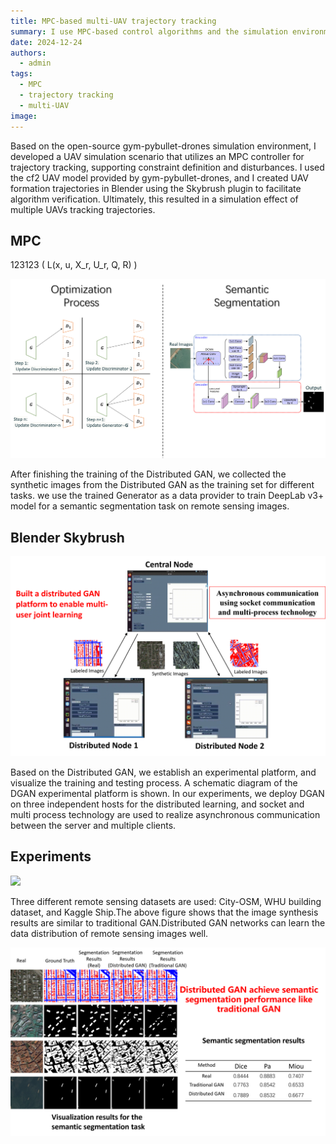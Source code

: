 ```yaml
---
title: MPC-based multi-UAV trajectory tracking
summary: I use MPC-based control algorithms and the simulation environment of gym-pybullet-drones to implement trajectory tracking for multi-UAV simulations!
date: 2024-12-24
authors:
  - admin
tags:
  - MPC
  - trajectory tracking
  - multi-UAV
image:
---
```


Based on the open-source gym-pybullet-drones simulation environment, I developed a UAV simulation scenario that utilizes an MPC controller for trajectory tracking, supporting constraint definition and disturbances. I used the cf2 UAV model provided by gym-pybullet-drones, and I created UAV formation trajectories in Blender using the Skybrush plugin to facilitate algorithm verification. Ultimately, this resulted in a simulation effect of multiple UAVs tracking trajectories. 

## MPC
123123
\( L(x, u, X_r, U_r, Q, R) \)

![](./step.png)


After finishing the training of the Distributed GAN, we collected the synthetic images from the Distributed GAN as the training set for different tasks. we use the trained Generator as a data provider to train DeepLab v3+ model for a semantic segmentation task on remote sensing images.

## Blender Skybrush

![](./plat.png)


Based on the Distributed GAN, we establish an experimental platform, and visualize the training and testing process. A schematic diagram of the DGAN experimental platform is shown.
In our experiments, we deploy DGAN on three independent hosts for the distributed learning, and socket and multi process technology are used to realize asynchronous communication between the server and multiple clients. 

## Experiments

![](./data1.png)

Three different remote sensing datasets are used: City-OSM, WHU building dataset, and Kaggle Ship.The above figure shows that the image synthesis results are similar to traditional GAN.Distributed GAN networks can learn the data distribution of remote sensing images well.

![](./result1.png)

